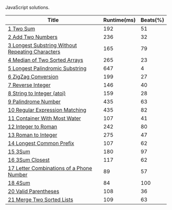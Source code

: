JavaScript solutions.

| Title                                                        | Runtime(ms) | Beats(%) |
| ------------------------------------------------------------ | ----------- | -------- |
| [1 Two Sum](./answer/1.js)                                   | 192         | 51       |
| [2 Add Two Numbers](./answer/2.js)                           | 236         | 32       |
| [3 Longest Substring Without Repeating Characters](./answer/3.js) | 165         | 79       |
| [4 Median of Two Sorted Arrays](./answer/4.js)               | 265         | 23       |
| [5 Longest Palindromic Substring](./answer/5.js)             | 647         | 4        |
| [6 ZigZag Conversion](./answer/6.js)                         | 199         | 27       |
| [7 Reverse Integer](./answer/7.js)                           | 146         | 40       |
| [8 String to Integer (atoi)](./answer/8.js)                  | 159         | 28       |
| [9 Palindrome Number](./answer/9.js)                         | 435         | 63       |
| [10 Regular Expression Matching](./answer/10.js)             | 435         | 82       |
| [11 Container With Most Water](./answer/11.js)               | 107         | 41       |
| [12 Integer to Roman](./answer/10.js)                        | 242         | 80       |
| [13 Roman to Integer](./answer/13.js)                        | 275         | 47       |
| [14 Longest Common Prefix](./answer/14.js)                   | 107         | 62       |
| [15 3Sum](./answer/15.js)                                    | 180         | 97       |
| [16 3Sum Closest](./answer/16.js)                            | 117         | 62       |
| [17 Letter Combinations of a Phone Number](./answer/17.js)   | 89          | 57       |
| [18 4Sum](./answer/18.js)                                    | 84          | 100      |
| [20 Valid Parentheses](./answer/20.js)                       | 108         | 36       |
| [21 Merge Two Sorted Lists](./answer/21.js)                  | 109         | 63       |

